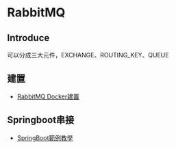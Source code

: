 # RabbitMQ
## Introduce
可以分成三大元件，EXCHANGE、ROUTING_KEY、QUEUE


## 建置
* [RabbitMQ Docker建置](https://medium.com/brucehsu-backend-dev/%E5%88%86%E6%95%A3%E5%BC%8F%E6%9E%B6%E6%A7%8B%E8%88%87%E5%BE%AE%E6%9C%8D%E5%8B%99%E9%96%93%E7%9A%84%E6%A9%8B%E6%A8%91-message-queue-541cc68d1be7)

## Springboot串接
* [SpringBoot範例教學](https://blog.csdn.net/weixin_43606226/article/details/114372349)